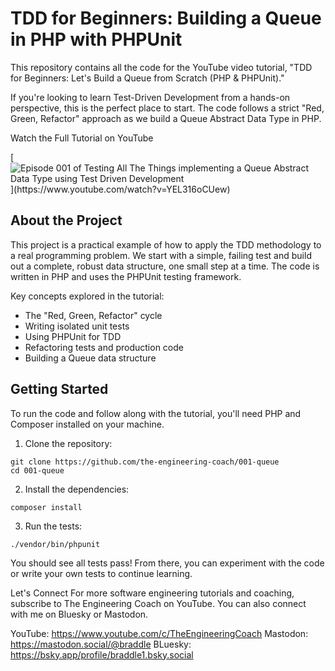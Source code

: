 # TDD for Beginners: Building a Queue in PHP with PHPUnit

This repository contains all the code for the YouTube video tutorial, "TDD for Beginners: Let's Build a Queue from Scratch (PHP & PHPUnit)."

If you're looking to learn Test-Driven Development from a hands-on perspective, this is the perfect place to start. The code follows a strict "Red, Green, Refactor" approach as we build a Queue Abstract Data Type in PHP.

Watch the Full Tutorial on YouTube

[![Episode 001 of Testing All The Things implementing a Queue Abstract Data Type using Test Driven Development]([https://img.youtube.com/vi/YEL316oCUew/0.jpg](https://img.youtube.com/vi/04FzlrMKPTM/0.jpg))](https://www.youtube.com/watch?v=YEL316oCUew)

## About the Project
This project is a practical example of how to apply the TDD methodology to a real programming problem. We start with a simple, failing test and build out a complete, robust data structure, one small step at a time. The code is written in PHP and uses the PHPUnit testing framework.

Key concepts explored in the tutorial:

  - The "Red, Green, Refactor" cycle
  - Writing isolated unit tests
  - Using PHPUnit for TDD
  - Refactoring tests and production code
  - Building a Queue data structure

## Getting Started
To run the code and follow along with the tutorial, you'll need PHP and Composer installed on your machine.

1. Clone the repository:

```shell
git clone https://github.com/the-engineering-coach/001-queue
cd 001-queue
```

2. Install the dependencies:

```shell
composer install
```

3. Run the tests:

```shell
./vendor/bin/phpunit
```

You should see all tests pass! From there, you can experiment with the code or write your own tests to continue learning.

Let's Connect
For more software engineering tutorials and coaching, subscribe to The Engineering Coach on YouTube. You can also connect with me on Bluesky or Mastodon.

YouTube: https://www.youtube.com/c/TheEngineeringCoach
Mastodon: https://mastodon.social/@braddle
BLuesky: https://bsky.app/profile/braddle1.bsky.social
